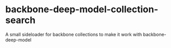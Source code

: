 # backbone-deep-model-collection-search
A small sideloader for backbone collections to make it work with backbone-deep-model
